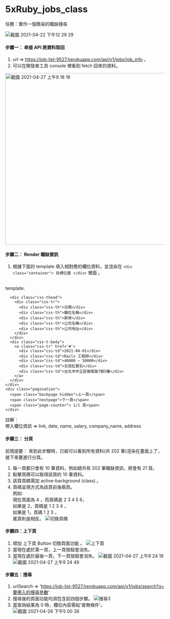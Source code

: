 # 5xRuby_jobs_class
任務：實作一個簡易的職缺搜尋

![截圖 2021-04-22 下午12 29 29](https://user-images.githubusercontent.com/67591631/115655717-6e73b300-a366-11eb-9289-3f892d16ed42.png)

#### 步驟一： 串接 API 將資料取回
1. url => https://job-list-9527.herokuapp.com/api/v1/jobs/job_info 。
2. 可以在開發者工具 console 裡看到 fetch 回來的資料。
<img width="543" alt="截圖 2021-04-27 上午9 18 16" src="https://user-images.githubusercontent.com/67591631/116170519-8cac2b00-a739-11eb-9947-fdb6f9222e99.png">

#### 步驟二： Render 職缺資訊
1. 根據下面的 template 填入相對應的欄位資料，並渲染在 `<div class="container"> 目標位置 </div>` 裡面 。
<br>
template:

```<div class="css-table">
  <div class="css-thead">
    <div class="css-tr">
      <div class="css-th">日期</div>
      <div class="css-th">職位名稱</div>
      <div class="css-th">薪資</div>
      <div class="css-th">公司名稱</div>
      <div class="css-th">公司地址</div>
    </div>
  </div>
  <div class="css-t-body">
    <a class="css-tr" href='#'>
      <div class="css-td">2021-04-01</div>
      <div class="css-td">Rails 工程師</div>
      <div class="css-td">40000 ~ 50000</div>
      <div class="css-td">五倍紅寶石</div>
      <div class="css-td">台北市中正區衡陽路7號5樓</div>
    </a>
  </div>
</div>
<div class="pagination">
  <span class="backpage hidden">上一頁</span>
  <span class="nextpage">下一頁</span>
  <span class="page-counter"> 1/1 頁<span>
</div>
```
    
註解：<br>
帶入欄位資訊 => link, date, name, salary, company_name, address

#### 步驟三： 分頁
前情提要：
來到此步驟時，已經可以看到所有資料(共 202 筆)渲染在畫面上了，接下來要進行分頁。

1. 每一頁都只會有 10 筆資料，例如總共有 202 筆職缺資訊，將會有 21 頁。
2. 點擊頁碼可以取得該頁的 10 筆資料。
3. 該頁頁碼需加 active-background (class) 。
4. 頁碼呈現方式為該頁前後兩頁。<br>
例如:<br>
現在頁面為 4 ，而頁碼是 2 3 4 5 6，<br>
如果是 2，頁碼是 1 2 3 4 ，<br>
如果是 1，頁碼 1 2 3 ，<br>
尾頁則是相反。
![切換頁碼](https://user-images.githubusercontent.com/67591631/116170834-24117e00-a73a-11eb-9270-be1d70bd527a.gif)


#### 步驟四：上下頁
1. 增加 上下頁 Button 切換頁面功能 。
![上下頁](https://user-images.githubusercontent.com/67591631/116171111-bca7fe00-a73a-11eb-89e1-b26f83228c01.gif)
2. 當現在處於第一頁，上一頁按鈕會消失。
3. 當現在處於最後一頁，下一頁按鈕會消失。
![截圖 2021-04-27 上午9 24 19](https://user-images.githubusercontent.com/67591631/116170979-76eb3580-a73a-11eb-946b-f98a35ea1027.png)
![截圖 2021-04-27 上午9 24 49](https://user-images.githubusercontent.com/67591631/116170988-7c488000-a73a-11eb-8090-a3a369264291.png)

#### 步驟五：搜尋
1. urlSearch => 'https://job-list-9527.herokuapp.com/api/v1/jobs/search?q=要帶入的搜尋參數'
2. 搜尋後的頁面功能均須包含前四個步驟。
![搜尋3](https://user-images.githubusercontent.com/67591631/116171833-270d6e00-a73c-11eb-8178-e60bae13b9c7.gif)
3. 當查詢結果為 0 時，欄位內容需給'查無條件'。 
![截圖 2021-04-26 下午5 00 38](https://user-images.githubusercontent.com/67591631/116057028-fb917180-a6b0-11eb-8abf-388326128fdb.png)



